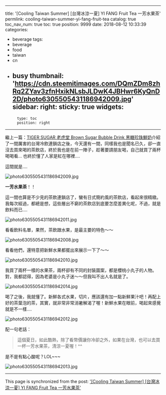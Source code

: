 
---
title: '[Cooling Taiwan Summer] [台灣冰涼一夏] YI FANG Fruit Tea 一芳水果茶'
permlink: cooling-taiwan-summer-yi-fang-fruit-tea
catalog: true
toc_nav_num: true
toc: true
position: 9999
date: 2018-08-12 10:33:39
categories:
- beverage
tags:
- beverage
- food
- taiwan
- cn
- busy
thumbnail: 'https://cdn.steemitimages.com/DQmZDm8zhRq2ZYav3zfnHxikNLsbJLDwK4JBHwr6KyQnD2D/photo6305505431186942009.jpg'
sidebar:
    right:
        sticky: true
widgets:
    -
        type: toc
        position: right
---


繼上一篇：[TIGER SUGAR 老虎堂 Brown Sugar Bubble Drink 黑糖珍珠鮮奶](https://steemit.com/beverage/@deanliu/cooling-taiwan-summer-tiger-sugar-brown-sugar-bubble-drink)介紹了一間厲害的台灣冷飲連鎖店之後，今天還有一間，同樣我也是聞名已久，卻一直沒去買來喝的茶飲店，終於我也是在前一陣子，趁著要請朋友喝，自己就買了兩杯喝喝看... 也終於懂了人家是紅在哪裡....

這間就是....

![photo6305505431186942009.jpg](https://cdn.steemitimages.com/DQmZDm8zhRq2ZYav3zfnHxikNLsbJLDwK4JBHwr6KyQnD2D/photo6305505431186942009.jpg)

**一芳水果茶**！！

這一間也算是不少見的茶飲連鎖店了，蠻有日式簡約風的茶飲店，看起來很精緻。我每次經過，都總是想，這些層出不窮的茶飲店到底要怎麼差異化呢，不過，就是飲料而已....

![photo6305505431186942011.jpg](https://cdn.steemitimages.com/DQmefuwq58aDfx7JxXbHgquy4W8AziymHy4pwjQpmSSvJ6D/photo6305505431186942011.jpg)

看看飲料名單，果然，茶飲跟水果，是最主要的特色～～

![photo6305505431186942008.jpg](https://cdn.steemitimages.com/DQmYoNygsKY5yomhnanpet2BXzo8BwbPZV9Rf1rNbUnXUw8/photo6305505431186942008.jpg)

看看他們，還特意把新鮮水果都擺出來展示一下了～～

![photo6305505431186942010.jpg](https://cdn.steemitimages.com/DQmVFmqTmrYbhMTrRAeGjV1r1vYFarYQwsupfYbic6kb8UM/photo6305505431186942010.jpg)

我買了兩杯一樣的水果茶，兩杯卻有不同的封裝圖案，都是櫻桃小丸子的人物。對，我都認得，因為老婆是小丸子迷～～但我叫不出人名就是了。

![photo6305505431186942014.jpg](https://cdn.steemitimages.com/DQmPRCNQwvN8WgnUosZ3Emk9gV3KSpvCKxuV63A7oi6Msdz/photo6305505431186942014.jpg)

喝了之後，我就懂了。新鮮各式水果，切片，應該還有加一點新鮮果汁吧！再配上好的茶葉泡的茶，其實，就非常非常消暑解渴了喔！新鮮水果在眼前，喝起來感覺就是不一樣....

![photo6305505431186942012.jpg](https://cdn.steemitimages.com/DQmXdeGGmug5M7ZB6UKXpvNpEiKG3wQx4jbWy6WyKskicAL/photo6305505431186942012.jpg)

配一句老話：

>這個夏日，如此酷熱，除了看幣價讓你冷卻之外，如果在台灣，也可以去買一杯一芳水果茶，清涼一夏喔！^^

是不是有點心酸呢？LOL~~~

![photo6305505431186942013.jpg](https://cdn.steemitimages.com/DQmcGjMVeFQ493geP2Kme2JFUqbJguKqF474hPcr4m5Scxh/photo6305505431186942013.jpg)

- - -

This page is synchronized from the post: ['[Cooling Taiwan Summer] [台灣冰涼一夏] YI FANG Fruit Tea 一芳水果茶'](https://steemit.com/@deanliu/cooling-taiwan-summer-yi-fang-fruit-tea)
